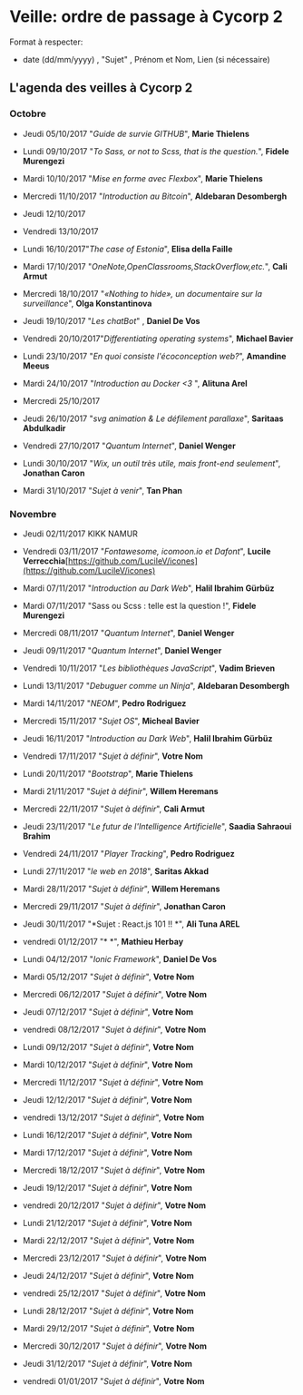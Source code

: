 # Veille: ordre de passage à Cycorp 2

Format à respecter:   
- date (dd/mm/yyyy) , "Sujet" ,  Prénom et Nom, Lien (si nécessaire)

## L'agenda des veilles à Cycorp 2


### Octobre

- Jeudi 05/10/2017 "*Guide de survie GITHUB*", __Marie Thielens__

- Lundi 09/10/2017 "*To Sass, or not to Scss, that is the question.*", __Fidele Murengezi__
- Mardi 10/10/2017  "*Mise en forme avec Flexbox*", __Marie Thielens__
- Mercredi 11/10/2017 "*Introduction au Bitcoin*", __Aldebaran Desombergh__
- Jeudi  12/10/2017
- Vendredi 13/10/2017

- Lundi 16/10/2017"*The case of Estonia*", __Elisa della Faille__
- Mardi 17/10/2017 "*OneNote,OpenClassrooms,StackOverflow,etc.*", __Cali Armut__
- Mercredi 18/10/2017 "*«Nothing to hide», un documentaire sur la surveillance*", __Olga Konstantinova__
- Jeudi 19/10/2017 "*Les chatBot*" , __Daniel De Vos__
- Vendredi 20/10/2017"*Differentiating operating systems*", __Michael Bavier__

- Lundi 23/10/2017 "*En quoi consiste l'écoconception web?*", __Amandine Meeus__
- Mardi 24/10/2017 "*Introduction au Docker <3* ", __Alituna Arel__
- Mercredi 25/10/2017
- Jeudi 26/10/2017   "*svg animation & Le défilement parallaxe*", __Saritaas Abdulkadir__
- Vendredi 27/10/2017 "*Quantum Internet*", __Daniel Wenger__

- Lundi 30/10/2017 "*Wix, un outil très utile, mais front-end seulement*", __Jonathan Caron__
- Mardi 31/10/2017 "*Sujet à venir*", __Tan Phan__

### Novembre

- Jeudi 02/11/2017  KIKK NAMUR
- Vendredi 03/11/2017 "*Fontawesome, icomoon.io et Dafont*", __Lucile Verrecchia__[https://github.com/LucileV/icones](https://github.com/LucileV/icones)

- Mardi 07/11/2017 "*Introduction au Dark Web*", __Halil Ibrahim Gürbüz__
- Mardi 07/11/2017 "Sass ou Scss : telle est la question !", __Fidele Murengezi__
- Mercredi 08/11/2017 "*Quantum Internet*", __Daniel Wenger__
- Jeudi 09/11/2017 "*Quantum Internet*", __Daniel Wenger__
- Vendredi 10/11/2017 "*Les bibliothèques JavaScript*", __Vadim Brieven__

- Lundi 13/11/2017 "*Debuguer comme un Ninja*", __Aldebaran Desombergh__
- Mardi 14/11/2017 "*NEOM*", __Pedro Rodriguez__
- Mercredi 15/11/2017 "*Sujet OS*", __Micheal Bavier__
- Jeudi 16/11/2017 "*Introduction au Dark Web*", __Halil Ibrahim Gürbüz__ 
- Vendredi 17/11/2017 "*Sujet à définir*", __Votre Nom__

- Lundi 20/11/2017 "*Bootstrap*", __Marie Thielens__
- Mardi 21/11/2017 "*Sujet à définir*", __Willem Heremans__
- Mercredi 22/11/2017 "*Sujet à définir*", __Cali Armut__
- Jeudi 23/11/2017 "*Le futur de l'Intelligence Artificielle*", __Saadia Sahraoui Brahim__
- Vendredi 24/11/2017 "*Player Tracking*", __Pedro Rodriguez__

- Lundi 27/11/2017 "*le web en 2018*", __Saritas Akkad__
- Mardi 28/11/2017 "*Sujet à définir*", __Willem Heremans__
- Mercredi 29/11/2017 "*Sujet à définir*", __Jonathan Caron__
- Jeudi 30/11/2017 "*Sujet : React.js 101 !! *", __Ali Tuna AREL__
- vendredi 01/12/2017 "*  *", __Mathieu Herbay__

- Lundi 04/12/2017 "*Ionic Framework*", __Daniel De Vos__
- Mardi 05/12/2017 "*Sujet à définir*", __Votre Nom__
- Mercredi 06/12/2017 "*Sujet à définir*", __Votre Nom__
- Jeudi 07/12/2017 "*Sujet à définir*", __Votre Nom__
- vendredi 08/12/2017 "*Sujet à définir*", __Votre Nom__

- Lundi 09/12/2017 "*Sujet à définir*", __Votre Nom__
- Mardi 10/12/2017 "*Sujet à définir*", __Votre Nom__
- Mercredi 11/12/2017 "*Sujet à définir*", __Votre Nom__
- Jeudi 12/12/2017 "*Sujet à définir*", __Votre Nom__
- vendredi 13/12/2017 "*Sujet à définir*", __Votre Nom__

- Lundi 16/12/2017 "*Sujet à définir*", __Votre Nom__
- Mardi 17/12/2017 "*Sujet à définir*", __Votre Nom__
- Mercredi 18/12/2017 "*Sujet à définir*", __Votre Nom__
- Jeudi 19/12/2017 "*Sujet à définir*", __Votre Nom__
- vendredi 20/12/2017 "*Sujet à définir*", __Votre Nom__

- Lundi 21/12/2017 "*Sujet à définir*", __Votre Nom__
- Mardi 22/12/2017 "*Sujet à définir*", __Votre Nom__
- Mercredi 23/12/2017 "*Sujet à définir*", __Votre Nom__
- Jeudi 24/12/2017 "*Sujet à définir*", __Votre Nom__
- vendredi 25/12/2017 "*Sujet à définir*", __Votre Nom__

- Lundi 28/12/2017 "*Sujet à définir*", __Votre Nom__
- Mardi 29/12/2017 "*Sujet à définir*", __Votre Nom__
- Mercredi 30/12/2017 "*Sujet à définir*", __Votre Nom__
- Jeudi 31/12/2017 "*Sujet à définir*", __Votre Nom__
- vendredi 01/01/2017 "*Sujet à définir*", __Votre Nom__
